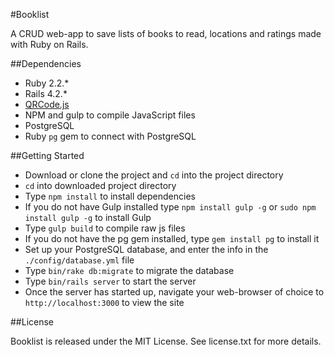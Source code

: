 #Booklist

A CRUD web-app to save lists of books to read, locations and ratings made with Ruby on Rails.

##Dependencies

* Ruby 2.2.*
* Rails 4.2.*
* [QRCode.js](https://github.com/davidshimjs/qrcodejs)
* NPM and gulp to compile JavaScript files
* PostgreSQL
* Ruby `pg` gem to connect with PostgreSQL

##Getting Started

* Download or clone the project and `cd` into the project directory
* `cd` into downloaded project directory
* Type `npm install` to install dependencies
* If you do not have Gulp installed type `npm install gulp -g` or `sudo npm install gulp -g` to install Gulp
* Type `gulp build` to compile raw js files
* If you do not have the pg gem installed, type `gem install pg` to install it
* Set up your PostgreSQL database, and enter the info in the `./config/database.yml` file
* Type `bin/rake db:migrate` to migrate the database
* Type `bin/rails server` to start the server
* Once the server has started up, navigate your web-browser of choice to `http://localhost:3000` to view the site

##License

Booklist is released under the MIT License. See license.txt for more details.